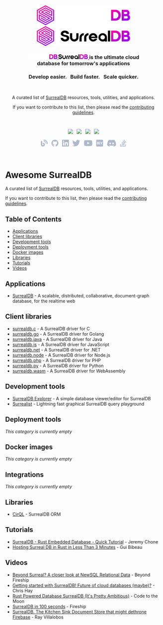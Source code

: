 <br>

<p align="center">
    <a href="https://surrealdb.com#gh-dark-mode-only" target="_blank">
        <img width="300" src="/img/white/logo.svg" alt="SurrealDB Logo">
    </a>
    <a href="https://surrealdb.com#gh-light-mode-only" target="_blank">
        <img width="300" src="/img/black/logo.svg" alt="SurrealDB Logo">
    </a>
</p>

<h3 align="center">
    <a href="https://surrealdb.com#gh-dark-mode-only" target="_blank">
        <img src="/img/white/text.svg" height="15" alt="SurrealDB">
    </a>
    <a href="https://surrealdb.com#gh-light-mode-only" target="_blank">
        <img src="/img/black/text.svg" height="15" alt="SurrealDB">
    </a>
    is the ultimate cloud <br> database for tomorrow's applications
</h3>

<h3 align="center">Develop easier. &nbsp; Build faster. &nbsp; Scale quicker.</h3>

<br>

<p align="center">A curated list of <a href="https://github.com/surrealdb/surrealdb" target="_blank">SurrealDB</a> resources, tools, utilities, and applications.</p>

<p align="center">If you want to contribute to this list, then please read the <a href="https://github.com/surrealdb/awesome-surreal/blob/main/CONTRIBUTING.md" target="_blank">contributing guidelines</a>.</p>

<br>

<p align="center">
	<a href="https://surrealdb.com/discord"><img src="https://img.shields.io/discord/902568124350599239?label=discord&style=flat-square&color=5a66f6"></a>
	&nbsp;
    <a href="https://twitter.com/surrealdb"><img src="https://img.shields.io/badge/twitter-follow_us-1d9bf0.svg?style=flat-square"></a>
    &nbsp;
    <a href="https://dev.to/surrealdb"><img src="https://img.shields.io/badge/dev-join_us-86f7b7.svg?style=flat-square"></a>
    &nbsp;
    <a href="https://www.linkedin.com/company/surrealdb/"><img src="https://img.shields.io/badge/linkedin-connect_with_us-0a66c2.svg?style=flat-square"></a>
</p>

<p align="center">
	<a href="https://surrealdb.com/blog"><img height="25" src="/img/social/blog.svg" alt="Blog"></a>
	&nbsp;
	<a href="https://github.com/surrealdb/surrealdb"><img height="25" src="/img/social/github.svg" alt="Github	"></a>
	&nbsp;
    <a href="https://www.linkedin.com/company/surrealdb/"><img height="25" src="/img/social/linkedin.svg" alt="LinkedIn"></a>
    &nbsp;
    <a href="https://twitter.com/surrealdb"><img height="25" src="/img/social/twitter.svg" alt="Twitter"></a>
    &nbsp;
    <a href="https://www.youtube.com/channel/UCjf2teVEuYVvvVC-gFZNq6w"><img height="25" src="/img/social/youtube.svg" alt="Youtube"></a>
    &nbsp;
    <a href="https://dev.to/surrealdb"><img height="25" src="/img/social/dev.svg" alt="Dev"></a>
    &nbsp;
    <a href="https://surrealdb.com/discord"><img height="25" src="/img/social/discord.svg" alt="Discord"></a>
    &nbsp;
    <a href="https://stackoverflow.com/questions/tagged/surrealdb"><img height="25" src="/img/social/stack-overflow.svg" alt="StackOverflow"></a>

</p>

<br>

# Awesome SurrealDB

A curated list of [SurrealDB](surrealdb/surrealdb) resources, tools, utilities, and applications.

If you want to contribute to this list, then please read the [contributing guidelines](https://github.com/surrealdb/awesome-surreal/blob/main/CONTRIBUTING.md).

## Table of Contents

- [Applications](#applications)
- [Client libraries](#client-libraries)
- [Development tools](#development-tools)
- [Deployment tools](#deployment-tools)
- [Docker images](#docker-images)
- [Libraries](#libraries)
- [Tutorials](#tutorials)
- [Videos](#videos)

## Applications
- [SurrealDB](https://github.com/surrealdb/surrealdb) - A scalable, distributed, collaborative, document-graph database, for the realtime web

## Client libraries
- [surrealdb.c](https://github.com/surrealdb/surrealdb.c) - A SurrealDB driver for C
- [surrealdb.go](https://github.com/surrealdb/surrealdb.go) - A SurrealDB driver for Golang
- [surrealdb.java](https://github.com/surrealdb/surrealdb.java) - A SurrealDB driver for Java
- [surrealdb.js](https://github.com/surrealdb/surrealdb.js) - A SurrealDB driver for JavaScript
- [surrealdb.net](https://github.com/surrealdb/surrealdb.net) - A SurrealDB driver for .NET
- [surrealdb.node](https://github.com/surrealdb/surrealdb.node) - A SurrealDB driver for Node.js
- [surrealdb.php](https://github.com/surrealdb/surrealdb.php) - A SurrealDB driver for PHP
- [surrealdb.py](https://github.com/surrealdb/surrealdb.py) - A SurrealDB driver for Python
- [surrealdb.wasm](https://github.com/surrealdb/surrealdb.wasm) - A SurrealDB driver for WebAssembly

## Development tools
- [SurrealDB Explorer](https://github.com/iDevelopThings/SurrealDB-Explorer) - A simple database viewer/editor for SurrealDB
- [Surrealist](https://github.com/StarlaneStudios/Surrealist) - Lightning fast graphical SurrealDB query playground

## Deployment tools
*This category is currently empty*

## Docker images
*This category is currently empty*

## Integrations
*This category is currently empty*

## Libraries
- [CirQL](https://github.com/StarlaneStudios/cirql) - SurrealDB ORM

## Tutorials
- [SurrealDB - Rust Embedded Database - Quick Tutorial](https://www.youtube.com/watch?v=iOyvum0D3LM) - Jeremy Chone
- [Hosting Surreal DB in Rust in Less Than 3 Minutes](https://www.youtube.com/watch?v=VoRoeL1tal4) - Gui Bibeau

## Videos
- [Beyond Surreal? A closer look at NewSQL Relational Data](https://www.youtube.com/watch?v=LCAIkx1p1k0) - Beyond Fireship
- [Getting started with SurrealDB! Future of cloud databases (maybe)?](https://www.youtube.com/watch?v=D41jb4DDIdA) - Chris Hay
- [Rust Powered Database SurrealDB (It's Pretty Ambitious)](https://www.youtube.com/watch?v=DPQbuW9dQ7w) - Code to the Moon
- [SurrealDB in 100 seconds](https://www.youtube.com/watch?v=C7WFwgDRStM) - Fireship
- [SurrealDB. The Kitchen Sink Document Store that might dethrone Firebase](https://www.youtube.com/watch?v=tWpj8Bc_jBQ) - Ray Villalobos
